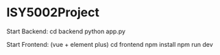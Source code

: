 # ISY5002Project

Start Backend: 
  cd backend
  python app.py

Start Frontend: (vue + element plus)
  cd frontend
  npm install
  npm run dev
